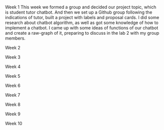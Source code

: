 Week 1
This week we formed a group and decided our project topic, which is student tutor chatbot. And then we set up a Github group following the indications of tutor, built a project with labels and proposal cards. I did some research about chatbot algorithm, as well as got some knowledge of how to implement a chatbot. I came up with some ideas of functions of our chatbot and create a raw-graph of it, preparing to discuss in the lab 2 with my group members.


Week 2


Week 3


Week 4


Week 5


Week 6


Week 7


Week 8


Week 9


Week 10


